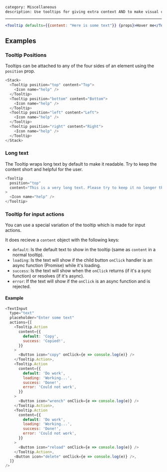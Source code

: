 ```meta
category: Miscellaneous
description: Use tooltips for giving extra context AND to make visual cues accessible
```

---

```jsx
<Tooltip defaults={{content: "Here is some text"}} {props}>Hover me</Tooltip>
```

## Examples

### Tooltip Positions

Tooltips can be attached to any of the four sides of an element using the `position` prop.

```js
<Stack>
  <Tooltip position="top" content="Top">
    <Icon name="help" />
  </Tooltip>
  <Tooltip position="bottom" content="Bottom">
    <Icon name="help" />
  </Tooltip>
  <Tooltip position="left" content="Left">
    <Icon name="help" />
  </Tooltip>
  <Tooltip position="right" content="Right">
    <Icon name="help" />
  </Tooltip>
</Stack>
```

### Long text

The Tooltip wraps long text by default to make it readable. Try to keep the content short and helpful for the user.

```js
<Tooltip
  position="top"
  content="This is a very long text. Please try to keep it no longer than 4 lines. The tooltip should be a short and helpful text."
>
  <Icon name="help" />
</Tooltip>
```

### Tooltip for input actions

You can use a special variation of the tooltip which is made for input actions.

It does recieve a `content` object with the following keys:

- `default`: Is the default text to show in the tooltip (same as `content` in a normal tooltip).
- `loading`: Is the text will show if the child button `onClick` handler is an async function (Promise) while it's loading.
- `success`: Is the text will show when the `onClick` returns (if it's a sync function) or resolves (if it's async).
- `error`: If the text will show if the `onClick` is an async function and is rejected.

#### Example

```js
<TextInput
  type="text"
  placeholder="Enter some text"
  actions={[
    <Tooltip.Action
      content={{
        default: 'Copy',
        success: 'Copied!',
      }}
    >
      <Button icon="copy" onClick={e => console.log(e)} />
    </Tooltip.Action>,
    <Tooltip.Action
      content={{
        default: 'Do work',
        loading: 'Working...',
        success: 'Done!',
        error: 'Could not work',
      }}
    >
      <Button icon="wrench" onClick={e => console.log(e)} />
    </Tooltip.Action>,
    <Tooltip.Action
      content={{
        default: 'Do work',
        loading: 'Working...',
        success: 'Done!',
        error: 'Could not work',
      }}
    >
      <Button icon="reload" onClick={e => console.log(e)} />
    </Tooltip.Action>,
    <Button icon="delete" onClick={e => console.log(e)} />,
  ]}
/>
```
